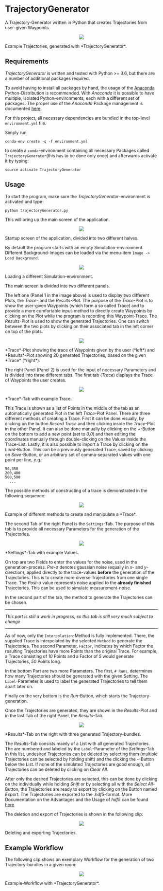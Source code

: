 # TrajectoryGenerator
A Trajectory-Generator written in Python that creates Trajectories from
user-given Waypoints.

<p align="center">
<img src="docs/images/Example.png">
<figcaption>Example Trajectories, generated with *TrajectoryGenerator*.</figcaption>
</p>

## Requirements

*TrajectoryGenerator* is written and tested with Python >= 3.6, but there 
are a number of additional packages required.

To avoid having to install all packages by hand, the usage of the 
[Anaconda](https://www.anaconda.com/) Python-Distribution is recommended.
With *Anaconda* it is possible to have multiple, isolated Python-environments, each with a different set of packages.
The proper use of the *Anaconda* Package management is documented [here](https://conda.io/docs/index.html).

For this project, all necessary dependencies are bundled in the top-level 
`environment.yml` file.

Simply run:
```
conda-env create -q -f environment.yml
```
to create a `conda`-environment containing all necessary Packages called `TrajectoryGenerator`(this has to be done only once) and afterwards activate it by typing:
```
source activate TrajectoryGenerator
```
## Usage

To start the program, make sure the *TrajectoryGenerator*-environment is
activated and type:
```
python trajectoryGenerator.py
```
This will bring up the main screen of the application.

<p align="center">
<img src="docs/images/description.png">
<figcaption>Startup screen of the application, divided into two different halves.</figcaption>
</p>

By default the program starts with an empty Simulation-environment.
Different Background-Images can be loaded via the menu-item
`Image -> Load Background`.

<p align="center">
<img src="docs/images/background_edit.gif">
<figcaption>Loading a different Simulation-environment.</figcaption>
</p>


The main screen is divided into two different panels.

The left one (Panel 1 in the image above) is used to display two different 
Plots, the *Trace*- and the *Results*-Plot.
The purpose of the *Trace*-Plot is to show the user-given Waypoints 
(which form a so called Trace) and to
provide a more comfortable input-method to directly create Waypoints by
clicking on the Plot while the program is recording this Waypoint-Trace.
The *Results*-Plot is used to show the generated Trajectories.
One can switch between the two plots by clicking on their associated tab in
the left corner on top of the plots.

<p align="center">
<img src="docs/images/combined.png">
<figcaption>*Trace*-Plot showing the trace of Waypoints given by the user (*left*) and *Results*-Plot showing 20 generated Trajectories, based on the given *Trace* (*right*).</figcaption>
</p>


The right Panel (Panel 2) is used for the input of necessary Parameters and
is divided into three different tabs.
The first tab (*Trace*) displays the Trace of Waypoints the user creates.

<p align="center">
<img src="docs/images/trace.png">
<figcaption>*Trace*-Tab with example Trace.</figcaption>
</p>

This Trace is shown as a list of Points in the middle of the tab as an
automatically generated Plot in the left *Trace*-Plot Panel.
There are three different methods of creating a Trace.
First it can be done visually, by clicking on the button *Record Trace*
and then clicking inside the *Trace*-Plot in the other Panel.
It can also be done manually by clicking on the *+*-Button on the bottom to
add a new point (set to *0,0*) and then editing the coordinates manually 
through double-clicking on the Values inside the Trace-List.
Lastly, it is also  possible to import a Trace by
clicking on the *Load*-Button.
This can be a previously generated Trace, saved by clicking on *Save*-Button,
or an arbitrary set of comma-separated values with one point per line, e.g.:

```
50,350
200,400
500,500
  ...
```

The possible methods of constructing of a trace is demonstrated in the 
following sequence:

<p align="center">
<img src="docs/images/create_trace.gif">
<figcaption>Example of different methods to create and manipulate a *Trace*.</figcaption>
</p>

The second Tab of the right Panel is the `Settings`-Tab.
The purpose of this tab is to provide all necessary Parameters for the 
generation of the Trajectories.

<p align="center">
<img src="docs/images/settings.png">
<figcaption>*Settings*-Tab with example Values.</figcaption>
</p>

On top are two Fields to enter the values for the noise, used in the 
generation-process.
*Pre-$\sigma$* denotes gaussian noise (equally in *x*- and *y*-direction),
applied directly to the trace-values  **before** the generation of the 
Trajectories. 
This is to create more diverse Trajectories from one single Trace.
The *Post-$\sigma$* value represents noise applied to the  **already finished** Trajectories. This can be used to simulate measurement-noise. 

In the second part of the tab, the method to generate the Trajectories 
can be chosen.

---
*This part is still a work in progress, so this tab is still very much 
subject to change*

---
As of now, only the `Interpolation`-Method is fully implemented.
There, the supplied Trace is interpolated by the selected `Method` to 
generate the Trajectories.
The second Parameter, `Factor`, indicates by which Factor the resulting 
Trajectories have more Points than the original Trace.
For example, a Trace consisting of *10* Points and a Factor of *5* would
generate Trajectories, *50* Points long.

In the bottom Part are two more Parameters.
The first, `# Runs`, determines how many Trajectories should be generated
with the given Setting.
The `Label`-Parameter is used to label the generated Trajectories to tell 
them apart later on.

Finally on the very bottom is the *Run*-Button, which starts the Trajectory-generation.

Once the Trajectories are generated, they are shown in the *Results*-Plot 
and in the last Tab of the right Panel, the *Results*-Tab.

<p align="center">
<img src="docs/images/results.png">
<figcaption>*Results*-Tab on the right with three generated Trajectory-bundles.</figcaption>
</p>

The *Results*-Tab consists mainly of a List with all generated Trajectories.
The are numbered and labeled by the `Label`-Parameter of the *Settings*-Tab.
In this list, undesired Trajectories can be deleted by selecting them 
(multiple Trajectories can be selected by holding shift) and the clicking
the *-*-Button below the List.
If none of the simulated Trajectories are good enough, all Trajectories
can be deleted by clicking on *Clear All*.

After only the desired Trajectories are selected, this can be done by 
clicking on the individually while holding *Shift* or by selecting all with
the *Select All*-Button, the Trajectories are ready to export by clicking
on the Button named *Export*.
The Trajectories are exported to the *.hdf5*-format.
More Documentation on the Advantages and the Usage of *hdf5* can be found
[here](https://www.hdfgroup.org/).

The deletion and export of Trajectories is shown in the following clip:

<p align="center">
<img src="docs/images/export_edit.gif">
<figcaption>Deleting and exporting Trajectories.</figcaption>
</p>


## Example Workflow

The following clip shows an exemplary Workflow for the generation of
two Trajectory-bundles in a given room:


<p align="center">
<img src="docs/images/example_edit.gif">
<figcaption>Example-Workflow with *TrajectoryGenerator*.</figcaption>
</p>
